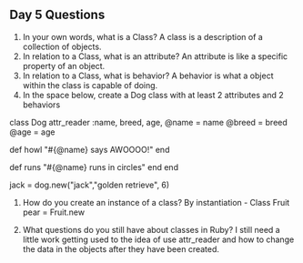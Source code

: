 ## Day 5 Questions

1. In your own words, what is a Class?
A class is a description of a collection of objects.
1. In relation to a Class, what is an attribute?
An attribute is like a specific property of an object.
1. In relation to a Class, what is behavior?
A behavior is what a object within the class is capable of doing.
1. In the space below, create a Dog class with at least 2 attributes and 2 behaviors

class Dog
  attr_reader :name, breed, age,
  @name = name
  @breed = breed
  @age = age

  def howl
  "#{@name} says AWOOOO!"
  end


 def runs
 "#{@name} runs in circles"
 end
 end

 jack = dog.new("jack","golden retrieve", 6)

1. How do you create an instance of a class?
By instantiation -
Class Fruit
pear = Fruit.new

1. What questions do you still have about classes in Ruby?
I still need a little work getting used to the idea of use attr_reader and how to change the data in the objects after they have been created.  
